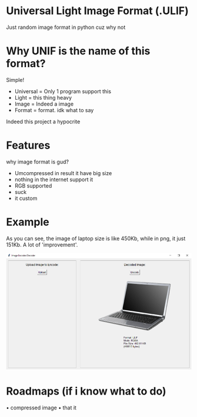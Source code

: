# Universal Light Image Format (.ULIF)
Just random image format in python cuz why not

# Why UNIF is the name of this format?
Simple!

* Universal = Only 1 program support this
* Light = this thing heavy
* Image = Indeed a image
* Format = format. idk what to say

Indeed this project a hypocrite

# Features 
why image format is gud?

* Umcompressed in result it have big size
* nothing in the internet support it
* RGB supported
* suck 
* it custom


# Example

As you can see, the image of laptop size is like 450Kb, while in png, it just 151Kb. A lot of 'improvement'.

![Exaple](exaple.PNG)


# Roadmaps (if i know what to do)

• compressed image
• that it